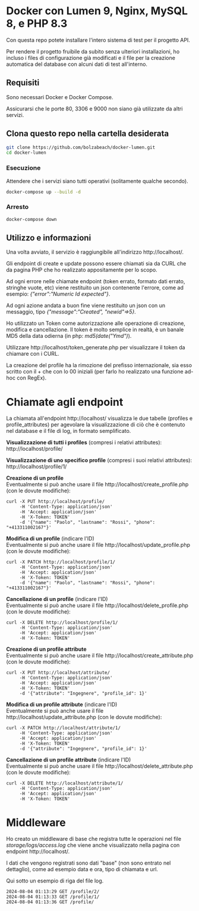 # Docker con Lumen 9, Nginx, MySQL 8, e PHP 8.3

Con questa repo potete installare l'intero sistema di test per il progetto API.

Per rendere il progetto fruibile da subito senza ulteriori installazioni, ho incluso i files di configurazione già modificati e il file per la creazione automatica del database con alcuni dati di test all'interno.

## Requisiti

Sono necessari Docker e Docker Compose.

Assicurarsi che le porte 80, 3306 e 9000 non siano già utilizzate da altri servizi.

## Clona questo repo nella cartella desiderata

```bash
git clone https://github.com/bolzabeach/docker-lumen.git
cd docker-lumen
```

### Esecuzione

Attendere che i servizi siano tutti operativi (solitamente qualche secondo).

```bash
docker-compose up --build -d
```

### Arresto

```bash
docker-compose down
```

## Utilizzo e informazioni  
Una volta avviato, il servizio è raggiungibile all'indirizzo http://localhost/.

Gli endpoint di create e update possono essere chiamati sia da CURL che da pagina PHP che ho realizzato appositamente per lo scopo.

Ad ogni errore nelle chiamate endpoint (token errato, formato dati errato, stringhe vuote, etc) viene restituito un json contenente l'errore, come ad esempio: _{"error":"Numeric Id expected"}_.

Ad ogni azione andata a buon fine viene restituito un json con un messaggio, tipo _{"message":"Created", "newid"=>5}_.
  
Ho utilizzato un Token come autorizzazione alle operazione di creazione, modifica e cancellazione. Il token è molto semplice in realtà, è un banale MD5 della data odierna (in php: _md5(date("Ymd")_).

Utilizzare http://localhost/token_generate.php per visualizzare il token da chiamare con i CURL.

La creazione del profile ha la rimozione del prefisso internazionale, sia esso scritto con il + che con lo 00 iniziali (per farlo ho realizzato una funzione ad-hoc con RegEx).
 
# Chiamate agli endpoint  
La chiamata all'endpoint http://localhost/ visualizza le due tabelle (profiles e profile_attributes) per agevolare la visualizzazione di ciò che è contenuto nel database e il file di log, in formato semplificato.
 
**Visualizzazione di tutti i profiles** (compresi i relativi attributes):  
http://localhost/profile/
 
**Visualizzazione di uno specifico profile** (compresi i suoi relativi attributes):  
http://localhost/profile/1/
 
**Creazione di un profile**  
Eventualmente si può anche usare il file http://localhost/create_profile.php (con le dovute modifiche):  
```
curl -X PUT http://localhost/profile/ 
     -H 'Content-Type: application/json' 
     -H 'Accept: application/json' 
     -H 'X-Token: TOKEN' 
     -d '{"name": "Paolo", "lastname": "Rossi", "phone": "+413311002167"}'
```

**Modifica di un profile** (indicare l'ID)  
Eventualmente si può anche usare il file http://localhost/update_profile.php (con le dovute modifiche): 
```
curl -X PATCH http://localhost/profile/1/
     -H 'Content-Type: application/json'
     -H 'Accept: application/json'
     -H 'X-Token: TOKEN'
     -d '{"name": "Paolo", "lastname": "Rossi", "phone": "+413311002167"}'
```

**Cancellazione di un profile** (indicare l'ID)  
Eventualmente si può anche usare il file http://localhost/delete_profile.php (con le dovute modifiche): 
```
curl -X DELETE http://localhost/profile/1/
     -H 'Content-Type: application/json'
     -H 'Accept: application/json'
     -H 'X-Token: TOKEN'
```

**Creazione di un profile attribute**  
Eventualmente si può anche usare il file http://localhost/create_attribute.php (con le dovute modifiche):  
```
curl -X PUT http://localhost/attribute/ 
     -H 'Content-Type: application/json' 
     -H 'Accept: application/json' 
     -H 'X-Token: TOKEN' 
     -d '{"attribute": "Ingegnere", "profile_id": 1}'
```

**Modifica di un profile attribute** (indicare l'ID)  
Eventualmente si può anche usare il file http://localhost/update_attribute.php (con le dovute modifiche): 
```
curl -X PATCH http://localhost/attribute/1/
     -H 'Content-Type: application/json'
     -H 'Accept: application/json'
     -H 'X-Token: TOKEN'
     -d '{"attribute": "Ingegnere", "profile_id": 1}'
```

**Cancellazione di un profile attribute** (indicare l'ID)  
Eventualmente si può anche usare il file http://localhost/delete_attribute.php (con le dovute modifiche): 
```
curl -X DELETE http://localhost/attribute/1/
     -H 'Content-Type: application/json'
     -H 'Accept: application/json'
     -H 'X-Token: TOKEN'
```

# Middleware  
Ho creato un middleware di base che registra tutte le operazioni nel file _storage/logs/access.log_ che viene anche visualizzato nella pagina con endpoint http://localhost/.

I dati che vengono registrati sono dati "base" (non sono entrato nel dettaglio), come ad esempio data e ora, tipo di chiamata e url.

Qui sotto un esempio di riga del file log.

```
2024-08-04 01:13:29	GET	/profile/2/
2024-08-04 01:13:33	GET	/profile/1/
2024-08-04 01:13:36	GET	/profile/
```
